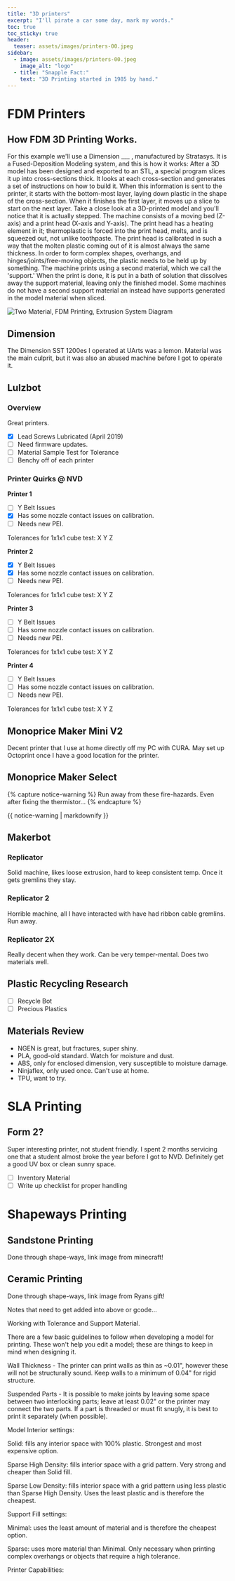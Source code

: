 ```yaml
---
title: "3D printers"
excerpt: "I'll pirate a car some day, mark my words."
toc: true
toc_sticky: true
header:
  teaser: assets/images/printers-00.jpeg
sidebar:
  - image: assets/images/printers-00.jpeg
    image_alt: "logo"
  - title: "Snapple Fact:"    
    text: "3D Printing started in 1985 by hand."
---
```


# FDM Printers

## How FDM 3D Printing Works.
For this example we'll use a Dimension ___ , manufactured by Stratasys. It is a Fused-Deposition Modeling system, and this is how it works:
After a 3D model has been designed and exported to an STL, a special program slices it up into cross-sections thick. It looks at each cross-section and generates a set of instructions on how to build it. When this information is sent to the printer, it starts with the bottom-most layer, laying down plastic in the shape of the cross-section. When it finishes the first layer, it moves up a slice to start on the next layer. Take a close look at a 3D-printed model and you'll notice that it is actually stepped.
The machine consists of a moving bed (Z-axis) and a print head (X-axis and Y-axis). The print head has a heating element in it; thermoplastic is forced into the print head, melts, and is squeezed out, not unlike toothpaste. The print head is calibrated in such a way that the molten plastic coming out of it is almost always the same thickness.
In order to form complex shapes, overhangs, and hinges/joints/free-moving objects, the plastic needs to be held up by something. The machine prints using a second material, which we call the 'support.' When the print is done, it is put in a bath of solution that dissolves away the support material, leaving only the finished model. Some machines do not have a second support material an instead have supports generated in the model material when sliced.

![Two Material, FDM Printing, Extrusion System Diagram](/assets/images/printers-01.png)

## Dimension

The Dimension SST 1200es I operated at UArts was a lemon. Material was the main culprit, but it was also an abused machine before I got to operate it.

## Lulzbot

### Overview

Great printers.
- [x] Lead Screws Lubricated (April 2019)
- [ ] Need firmware updates.
- [ ] Material Sample Test for Tolerance
- [ ] Benchy off of each printer

### Printer Quirks @ NVD

**Printer 1**
- [ ] Y Belt Issues
- [x] Has some nozzle contact issues on calibration.
- [ ] Needs new PEI.

Tolerances for 1x1x1 cube test: X Y Z

**Printer 2**

- [x] Y Belt Issues
- [x] Has some nozzle contact issues on calibration.
- [ ] Needs new PEI.

Tolerances for 1x1x1 cube test: X Y Z

**Printer 3**

- [ ] Y Belt Issues
- [ ] Has some nozzle contact issues on calibration.
- [ ] Needs new PEI.

Tolerances for 1x1x1 cube test: X Y Z

**Printer 4**

- [ ] Y Belt Issues
- [ ] Has some nozzle contact issues on calibration.
- [ ] Needs new PEI.

Tolerances for 1x1x1 cube test: X Y Z

## Monoprice Maker Mini V2

Decent printer that I use at home directly off my PC with CURA. May set up Octoprint once I have a good location for the printer.

## Monoprice Maker Select

{% capture notice-warning %}
Run away from these fire-hazards. Even after fixing the thermistor...
{% endcapture %}
<div class="notice">{{ notice-warning | markdownify }}</div>

## Makerbot

### Replicator
Solid machine, likes loose extrusion, hard to keep consistent temp. Once it gets gremlins they stay.

### Replicator 2
Horrible machine, all I have interacted with have had ribbon cable gremlins. Run away.

### Replicator 2X
Really decent when they work. Can be very temper-mental. Does two materials well.

## Plastic Recycling Research

- [ ] Recycle Bot
- [ ] Precious Plastics

## Materials Review

- NGEN is great, but fractures, super shiny.
- PLA, good-old standard. Watch for moisture and dust.
- ABS, only for enclosed dimension, very susceptible to moisture damage.
- Ninjaflex, only used once. Can't use at home.
- TPU, want to try.

# SLA Printing

## Form 2?
Super interesting printer, not student friendly. I spent 2 months servicing one that a student almost broke the year before I got to NVD. Definitely get a good UV box or clean sunny space.

- [ ] Inventory Material
- [ ] Write up checklist for proper handling

# Shapeways Printing

## Sandstone Printing
Done through shape-ways, link image from minecraft!

## Ceramic Printing
Done through shape-ways, link image from Ryans gift!


Notes that need to get added into above or gcode...

Working with Tolerance and Support Material.

There are a few basic guidelines to follow when developing a model for printing. These won't help you edit a model; these are things to keep in mind when designing it.

Wall Thickness - The printer can print walls as thin as ~0.01", however these will not be structurally sound. Keep walls to a minimum of 0.04" for rigid structure.

Suspended Parts - It is possible to make joints by leaving some space between two interlocking parts; leave at least 0.02" or the printer may connect the two parts. If a part is threaded or must fit snugly, it is best to print it separately (when possible).

Model Interior settings:

Solid: fills any interior space with 100% plastic. Strongest and most expensive option.


Sparse High Density: fills interior space with a grid pattern. Very strong and cheaper than Solid fill.


Sparse Low Density: fills interior space with a grid pattern using less plastic than Sparse High Density. Uses the least plastic and is therefore the cheapest.


Support Fill settings:

Minimal: uses the least amount of material and is therefore the cheapest option.


Sparse: uses more material than Minimal. Only necessary when printing complex overhangs or objects that require a high tolerance.


Printer Capabilities:

